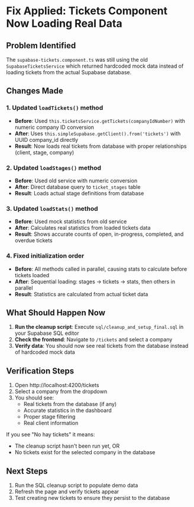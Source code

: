 # Fix Applied: Tickets Component Now Loading Real Data

## Problem Identified
The `supabase-tickets.component.ts` was still using the old `SupabaseTicketsService` which returned hardcoded mock data instead of loading tickets from the actual Supabase database.

## Changes Made

### 1. Updated `loadTickets()` method
- **Before**: Used `this.ticketsService.getTickets(companyIdNumber)` with numeric company ID conversion
- **After**: Uses `this.simpleSupabase.getClient().from('tickets')` with UUID company_id directly
- **Result**: Now loads real tickets from database with proper relationships (client, stage, company)

### 2. Updated `loadStages()` method
- **Before**: Used old service with numeric conversion
- **After**: Direct database query to `ticket_stages` table
- **Result**: Loads actual stage definitions from database

### 3. Updated `loadStats()` method
- **Before**: Used mock statistics from old service
- **After**: Calculates real statistics from loaded tickets data
- **Result**: Shows accurate counts of open, in-progress, completed, and overdue tickets

### 4. Fixed initialization order
- **Before**: All methods called in parallel, causing stats to calculate before tickets loaded
- **After**: Sequential loading: stages → tickets → stats, then others in parallel
- **Result**: Statistics are calculated from actual ticket data

## What Should Happen Now

1. **Run the cleanup script**: Execute `sql/cleanup_and_setup_final.sql` in your Supabase SQL editor
2. **Check the frontend**: Navigate to `/tickets` and select a company
3. **Verify data**: You should now see real tickets from the database instead of hardcoded mock data

## Verification Steps

1. Open http://localhost:4200/tickets
2. Select a company from the dropdown
3. You should see:
   - Real tickets from the database (if any)
   - Accurate statistics in the dashboard
   - Proper stage filtering
   - Real client information

If you see "No hay tickets" it means:
- The cleanup script hasn't been run yet, OR
- No tickets exist for the selected company in the database

## Next Steps

1. Run the SQL cleanup script to populate demo data
2. Refresh the page and verify tickets appear
3. Test creating new tickets to ensure they persist to the database

